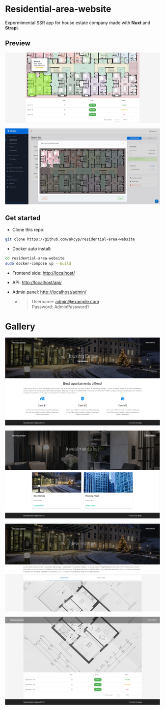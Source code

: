 # Residential-area-website

Expermimental SSR app for house estate company made with **Nuxt** and **Strapi**.

## Preview

![Screen 1](preview/ss-extra2.jpg)

![Screen 1](preview/ss-extra1.jpg)


## Get started

- Clone this repo:

```bash
git clone https://github.com/akcyp/residential-area-website
```

- Docker auto install:

```bash
cd residential-area-website
sudo docker-compose up --build
```

- Frontend side: [http://localhost/](http://localhost/)

- API: [http://localhost/api/](http://localhost/api/)

- Admin panel: [http://localhost/admin/](http://localhost/admin/)
  - > Username: admin@example.com \
    > Password: AdminPassword1


# Gallery

![Screen 1](preview/ss1.png)

![Screen 2](preview/ss2.png)

![Screen 3](preview/ss3.png)

![Screen 3](preview/ss4.png)